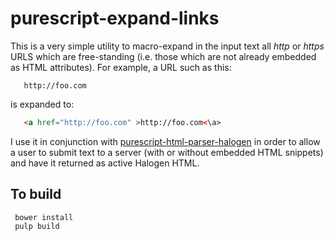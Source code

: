 purescript-expand-links
=======================

This is a very simple utility to macro-expand in the input text all _http_ or _https_ URLS which are free-standing (i.e. those which are not already embedded as HTML attributes).  For example, a URL such as this:

```
   http://foo.com
```

is expanded to:

```html
   <a href="http://foo.com" >http://foo.com<\a>
```

I use it in conjunction with [purescript-html-parser-halogen](https://github.com/rnons/purescript-html-parser-halogen) in order to allow a user to submit text to a server (with or without embedded HTML snippets) and have it returned as active Halogen HTML.


To build
--------

     bower install
     pulp build